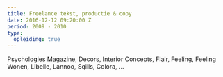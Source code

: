 ```yaml
---
title: Freelance tekst, productie & copy
date: 2016-12-12 09:20:00 Z
period: 2009 - 2010
type:
  opleiding: true
---
```


Psychologies Magazine, Decors, Interior Concepts, Flair, Feeling, Feeling Wonen, Libelle, Lannoo, Sqills, Colora, ...